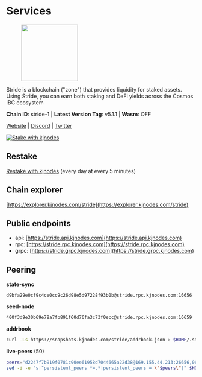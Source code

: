 # Services

<figure><img src="https://raw.githubusercontent.com/kj89/testnet_manuals/main/pingpub/logos/stride.png" width="150" alt=""><figcaption></figcaption></figure>

Stride is a blockchain ("zone") that provides liquidity for staked assets.  Using Stride, you can earn both staking and DeFi yields across the Cosmos IBC ecosystem

**Chain ID**: stride-1 | **Latest Version Tag**: v5.1.1 | **Wasm**: OFF

[Website](https://stride.zone) | [Discord](https://discord.gg/mzQZ8dAE7u) | [Twitter](https://twitter.com/stride_zone)

[![Stake with kjnodes](https://i.ibb.co/cr44Q8j/button-stake-with-kjnodes.png)](https://restake.app/stride/stridevaloper1j8gkhtllnp252l6g6zwzea30e7pvzqttr9768n)

## Restake

[Restake with kjnodes](https://restake.app/stride/stridevaloper1j8gkhtllnp252l6g6zwzea30e7pvzqttr9768n) (every day at every 5 minutes)
## Chain explorer
[https://explorer.kjnodes.com/stride](https://explorer.kjnodes.com/stride)

## Public endpoints

* api: [https://stride.api.kjnodes.com](https://stride.api.kjnodes.com)
* rpc: [https://stride.rpc.kjnodes.com](https://stride.rpc.kjnodes.com)
* grpc: [https://stride.grpc.kjnodes.com](https://stride.grpc.kjnodes.com)

## Peering

**state-sync**

```text
d9bfa29e0cf9c4ce0cc9c26d98e5d97228f93b0b@stride.rpc.kjnodes.com:16656
```

**seed-node**

```text
400f3d9e30b69e78a7fb891f60d76fa3c73f0ecc@stride.rpc.kjnodes.com:16659
```

**addrbook**
```bash
curl -Ls https://snapshots.kjnodes.com/stride/addrbook.json > $HOME/.stride/config/addrbook.json
```

**live-peers** (50)
```bash
peers="d2247f7b919f0781c90ee61958d7044665a22d38@169.155.44.213:26656,06c309d890fe6a1e7d2ac0a600ab077d1e793e18@51.195.89.43:10156,8fff37214fb0ef622f1c09dccb22d6321e004c3e@109.123.242.163:50056,e4f7ef2ff09fac911527a4148de3960871aa5f3a@95.214.53.105:46659,bbe196ec7c537e9dac0d2575350a1aa64700cdef@129.213.159.218:26656,6856de6f0c70a850db2b58deb43d568fced4a524@35.208.80.214:26656,d9bfa29e0cf9c4ce0cc9c26d98e5d97228f93b0b@65.109.88.38:16656,2254e6968e5c7ebc98ef5b79b388502fa44e10e1@5.161.134.44:26656,157000d06040f2a7b981c6f062da0c9da0e6e6af@194.163.163.0:26656,04b797b5a56fb939a97a3c7d9c3230d09b85e8d7@93.189.30.118:26656,fb24bc1de8c563e822897fba89bf150c602f3123@198.244.178.213:26656,adb43211d022eae2a0c2bcfb5bfd5e19195320c1@65.108.137.38:26656,d1008e1bfa6b0d1b317c69c08a80ced4a5b096bc@65.108.202.143:26656,ea6a7b2f366bc343f0670f1673fd86001dd08eb0@65.108.122.246:26636,20f56a68a04eedc764b7e1b87b7032a50b9d4fe9@51.81.155.97:10456,615ebc348998f7f050763dd0a9201e8f61e8fc07@35.210.78.199:26656,05eec003db41d7ff47a317ef59f83e31bdca23c3@78.107.234.44:26656,c9027c0429bca7dc7a441d7764d404d50694c225@66.206.17.178:26665,1387946c04bceb472113f657f55f670f71709230@65.108.4.188:12256,a3f95b0b15c31a68a7535f6068c4e14b95e90dcf@65.109.92.240:21016,44e797771bff124693e63a8ec331d42873cf2ae2@95.217.202.49:35656,18704d8ffb35d412adb3fb8eea62c894cf175e75@86.48.26.130:26656,5093547fdf0430143ac66b4ee55d80e6542a6c10@217.174.247.163:26656,d77e7918b9f9e21ee60a8e03075ca3e5f7353912@162.55.4.253:26656,0cfae6252c8d52a6d8103139b2f524af4bf9a4f0@104.197.4.37:26656,a757fc9ea95a7f643d392ec9fdaa31cbf06e76d9@195.3.221.21:12256,e821acdaf0c7a3c60ea3cd4eb4a98a62dad06f58@43.201.12.41:26656,a77173bc4f4171fec0ac56b37c18e0ba6e5f80a4@65.108.226.44:31656,e726816f42831689eab9378d5d577f1d06d25716@176.9.188.21:26656,018d66466cfd907d5cc166ba3d5df8958c96e80a@149.56.36.205:26656,5383a21cf2d5e513aea2c3e430133f31aa2e5d00@138.201.32.103:26656,e1b058e5cfa2b836ddaa496b10911da62dcf182e@138.201.8.248:26656,f602040562935873815a5ac23cb1ac7dd8821b76@176.9.22.117:26656,f5732d5a406bdbbf08acad017c0993c0aa8ebe70@34.145.16.183:26656,6cceba286b498d4a1931f85e35ea0fa433373057@78.47.208.99:26656,a7d96dc929824613315dcc1c90fee119f28cc51f@164.152.160.155:26656,7f59a1a99ab51bc9c15ea8e58e8c81418584525f@89.58.63.156:26656,8d7d0f32d53467c4d5e8871faf4ec58ea970fed2@157.90.179.182:26456,6e50791af47369e3afd1458fe73c6b6337ba460f@185.215.166.166:26656,463b1dc6903455575079572fb23407be586f2a4b@185.16.39.37:26656,9ee75491e354965d8bfd8434aa093f8613bc1dce@65.108.238.103:12256,d36ac7580cc8907a00b0add8c3b047caea6df4ed@107.155.67.202:26636,7ef5ff00fe94933b8ba4b7ae4a8632ece5db11df@35.203.189.148:26656,a206a5ff59132c3f771735dec337432e6cfb2f7c@15.235.53.45:2062,f8e2f80a8c58e6f53cc4940f5f1eac55c9067480@35.247.153.164:26656,df3f533e6b9776c11f08da804edcb810cbdd2080@65.108.234.23:12256,befab97d41e02ea4e759eda3de9e30e77b95b55b@34.68.196.138:26656,bba10290da32f3cb41e15c3a192413666ce05cee@136.243.119.243:26656,8ade90b45b991088c92e8583e8bc93589d6cd81e@84.244.95.247:26656,ade4d8bc8cbe014af6ebdf3cb7b1e9ad36f412c0@135.181.5.219:12256"
sed -i -e "s|^persistent_peers *=.*|persistent_peers = \"$peers\"|" $HOME/.stride/config/config.toml
```
